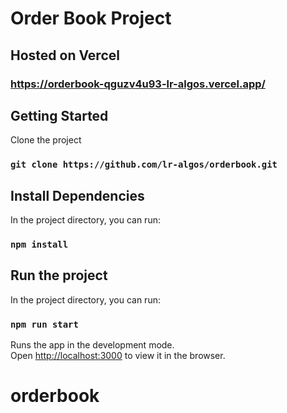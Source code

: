 # Order Book Project

## Hosted on Vercel

### https://orderbook-qguzv4u93-lr-algos.vercel.app/


## Getting Started

Clone the project

### `git clone https://github.com/lr-algos/orderbook.git`

## Install Dependencies

In the project directory, you can run:

### `npm install`

## Run the project

In the project directory, you can run:

### `npm run start`

Runs the app in the development mode.\
Open [http://localhost:3000](http://localhost:3000) to view it in the browser.







# orderbook
